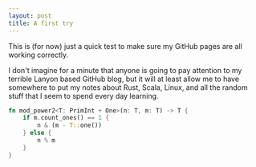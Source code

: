 ```yaml
---
layout: post
title: A first try
---
```


This is (for now) just a quick test to make sure my GitHub pages are all working correctly.

I don't imagine for a minute that anyone is going to pay attention to
my terrible Lanyon based GitHub blog, but it will at least allow me
to have somewhere to put my notes about Rust, Scala, Linux, and all the random
stuff that I seem to spend every day learning.

```rust
fn mod_power2<T: PrimInt + One>(n: T, m: T) -> T {
    if m.count_ones() == 1 {
        n & (m - T::one())
    } else {
        n % m
    }
}
```